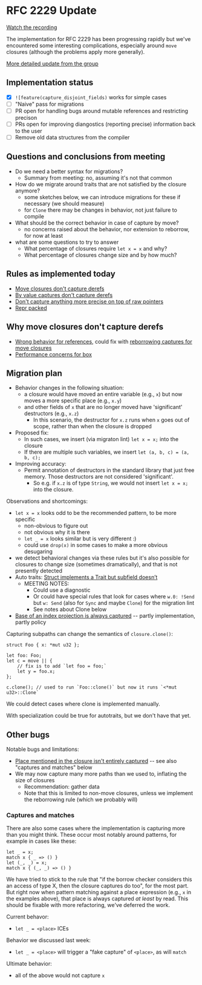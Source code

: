 # RFC 2229 Update

[Watch the recording](https://youtu.be/fvkAEUfUYnc)

The implementation for RFC 2229 has been progressing rapidly but we've encountered some interesting complications, especially around `move` closures (although the problems apply more generally).

[More detailed update from the group](https://hackmd.io/71qq-IOpTNqzMkPpAI1dVg?view)

## Implementation status

* [x] `![feature(capture_disjoint_fields)` works for simple cases
* [ ] "Naive" pass for migrations
* [ ] PR open for handling bugs around mutable references and restricting precison
* [ ] PRs open for improving diangostics (reporting precise) information back to the user
* [ ] Remove old data structures from the compiler

## Questions and conclusions from meeting

* Do we need a better syntax for migrations?
    * Summary from meeting: no, assuming it's not that common
* How do we migrate around traits that are not satisfied by the closure anymore?
    * some sketches below, we can introduce migrations for these if necessary (we should measure)
    * for `Clone` there may be changes in behavior, not just failure to compile
* What should be the correct behavior in case of capture by move?
    * no concerns raised about the behavior, nor extension to reborrow, for now at least
* what are some questions to try to answer
    * What percentage of closures require `let x = x` and why?
    * What percentage of closures change size and by how much?

## Rules as implemented today

* [Move closures don't capture derefs](https://hackmd.io/71qq-IOpTNqzMkPpAI1dVg?view#1-Move-closure-don%E2%80%99t-capture-Derefs)
* [By value captures don't capture derefs](https://hackmd.io/71qq-IOpTNqzMkPpAI1dVg?view#2-By-value-captures-don%E2%80%99t-capture-Derefs)
* [Don't capture anything more precise on top of raw pointers](https://hackmd.io/71qq-IOpTNqzMkPpAI1dVg?view#3-Don%E2%80%99t-capture-anything-more-precise-on-top-of-Raw-ptrs)
* [Repr packed](https://hackmd.io/71qq-IOpTNqzMkPpAI1dVg?view#4-Repr-packed)

## Why move closures don't capture derefs

* [Wrong behavior for references](https://hackmd.io/71qq-IOpTNqzMkPpAI1dVg?view#Motivation), could fix with [reborrowing captures for move closures](https://hackmd.io/71qq-IOpTNqzMkPpAI1dVg?view#5-Reborrowing-capture-possible-extension)
* [Performance concerns for box](https://hackmd.io/71qq-IOpTNqzMkPpAI1dVg?view#Motivation)

## Migration plan

* Behavior changes in the following situation:
    * a closure would have moved an entire variable (e.g., `x`) but now moves a more specific place (e.g., `x.y`)
    * and other fields of `x` that are no longer moved have 'significant' destructors (e.g., `x.z`)
        * In this scenario, the destructor for `x.z` runs when `x` goes out of scope, rather than when the closure is dropped
* Proposed fix:
    * In such cases, we insert (via migraton lint) `let x = x;` into the closure
    * If there are multiple such variables, we insert `let (a, b, c) = (a, b, c);`
* Improving accuracy:
    * Permit annotation of destructors in the standard library that just free memory. Those destructors are not considered 'significant'. 
        * So e.g. if `x.z` is of type `String`, we would not insert `let x = x;` into the closure.

Observations and shortcomings:

* `let x = x` looks odd to be the recommended pattern, to be more specific
    * non-obvious to figure out
    * not obvious why it is there
    * `let _ = x` looks similar but is very different :)
    * could use `drop(x)` in some cases to make a more obvious desugaring
* we detect behavioral changes via these rules but it's also possible for closures to change size (sometimes dramatically), and that is not presently detected
* Auto traits: [Struct implements a Trait but subfield doesn’t](https://hackmd.io/71qq-IOpTNqzMkPpAI1dVg?view#Struct-implements-a-Trait-but-subfield-doesn%E2%80%99t-Migration)
    * MEETING NOTES:
        * Could use a diagnostic
        * Or could have special rules that look for cases where `w.0: !Send` but `w: Send` (also for `Sync` and maybe `Clone`) for the migration lint
        * See notes about Clone below
* [Base of an index projection is always captured](https://hackmd.io/71qq-IOpTNqzMkPpAI1dVg?view#Base-of-an-index-projection-is-always-captured) -- partly implementation, partly policy

Capturing subpaths can change the semantics of `closure.clone()`:

```rust=
struct Foo { x: *mut u32 };

let foo: Foo;
let c = move || {
    // fix is to add `let foo = foo;`
    let y = foo.x;
};

c.clone(); // used to run `Foo::clone()` but now it runs `<*mut u32>::Clone`
```

We could detect cases where clone is implemented manually.

With specialization could be true for autotraits, but we don't have that yet.

## Other bugs

Notable bugs and limitations:

* [Place mentioned in the closure isn't entirely captured](https://hackmd.io/71qq-IOpTNqzMkPpAI1dVg?view#Place-mentioned-in-the-closure-isn%E2%80%99t-entirely-captured) -- see also "captures and matches" below
* We may now capture many more paths than we used to, inflating the size of closures
    * Recommendation: gather data
    * Note that this is limited to non-move closures, unless we implement the reborrowing rule (which we probably will)

### Captures and matches

There are also some cases where the implementation is capturing more than you might think. These occur most notably around patterns, for example in cases like these:

```rust=
let _ = x;
match x { _ => () }
let (_, _) = x;
match x { (_, _) => () }
```

We have tried to stick to the rule that "if the borrow checker considers this an access of type X, then the closure captures do too", for the most part. But right now when pattern matching against a place expression (e.g., `x` in the examples above), that place is always captured *at least* by read. This should be fixable with more refactoring, we've deferred the work.

Current behavor:

* `let _ = <place>` ICEs

Behavior we discussed last week:

* `let _ = <place>` will trigger a "fake capture" of `<place>`, as will `match`

Ultimate behavior:

* all of the above would not capture `x`


